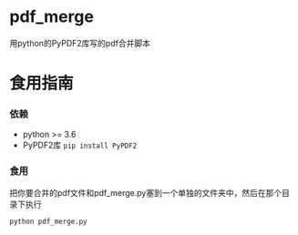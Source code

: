# pdf_merge

用python的PyPDF2库写的pdf合并脚本

# 食用指南

### 依赖

+ python >= 3.6
+ PyPDF2库 ```pip install PyPDF2```

### 食用
把你要合并的pdf文件和pdf_merge.py塞到一个单独的文件夹中，然后在那个目录下执行
```
python pdf_merge.py
```
